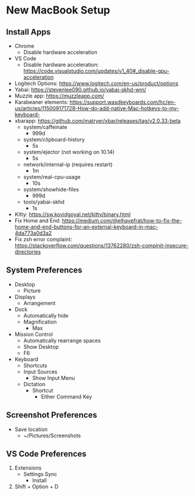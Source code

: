 # New MacBook Setup

## Install Apps

* Chrome
	* Disable hardware acceleration
* VS Code
	* Disable hardware acceleration: https://code.visualstudio.com/updates/v1_40#_disable-gpu-acceleration
* Logitech Options: https://www.logitech.com/en-us/product/options
* Yabai: https://stevenlee090.github.io/yabai-skhd-wm/
* Muzzle app: https://muzzleapp.com/
* Karabeaner elements: https://support.wasdkeyboards.com/hc/en-us/articles/115009171728-How-do-add-native-Mac-hotkeys-to-my-keyboard-
* xbarapp: https://github.com/matryer/xbar/releases/tag/v2.0.33-beta
	* system/caffeinate
		* 999d
	* system/clipboard-history
		* 5s
	* system/ejector (not working on 10.14)
		* 5s
	* network/internal-ip (requires restart)
		* 1m
	* system/real-cpu-usage
		* 10s
	* system/showhide-files
		* 999d
	* tools/yabai-skhd
		* 1s
* Kitty: https://sw.kovidgoyal.net/kitty/binary.html
* Fix Home and End: https://medium.com/@elhayefrat/how-to-fix-the-home-and-end-buttons-for-an-external-keyboard-in-mac-4da773a0d3a2
* Fix zsh error complaint: https://stackoverflow.com/questions/13762280/zsh-compinit-insecure-directories

## System Preferences

* Desktop
	* Picture
* Displays
	* Arrangement
* Dock
	* Automatically hide
	* Magnification
		* Max
* Mission Control
	* Automatically rearrange spaces
	* Show Desktop
	* F6
* Keyboard
	* Shortcuts
	* Input Sources
		* Show Input Menu
	* Dictation
		* Shortcut
			* Either Command Key

## Screenshot Preferences

* Save location
	* ~/Pictures/Screenshots

## VS Code Preferences

1. Extensions
	* Settings Sync
		* Install
1. Shift + Option + D